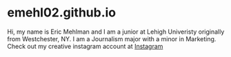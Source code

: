 # emehl02.github.io
Hi, my name is Eric Mehlman and I am a junior at Lehigh Univeristy originally from Westchester, NY. I am a Journalism major with a minor in Marketing.
Check out my creative instagram account at [Instagram](https://www.instagram.com/emehlfilms/)

